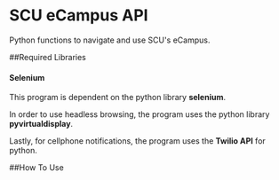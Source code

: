 # SCU eCampus API

Python functions to navigate and use SCU's eCampus.

##Required Libraries
#### Selenium
This program is dependent on the python library **selenium**.

In order to use headless browsing, the program uses the python library **pyvirtualdisplay**.

Lastly, for cellphone notifications, the program uses the **Twilio API** for python.

##How To Use
